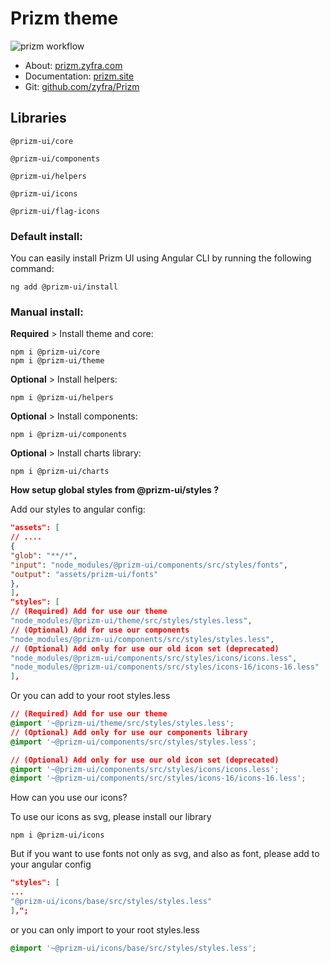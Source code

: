 # Prizm theme

![prizm workflow](https://github.com/zyfra/Prizm/actions/workflows/ci.yml/badge.svg)

- About: [prizm.zyfra.com](http://prizm.zyfra.com/)
- Documentation: [prizm.site](http://prizm.site/)
- Git: [github.com/zyfra/Prizm](https://github.com/zyfra/Prizm)

## Libraries

```
@prizm-ui/core

@prizm-ui/components

@prizm-ui/helpers

@prizm-ui/icons

@prizm-ui/flag-icons
```

### Default install:

You can easily install Prizm UI using Angular CLI by running the following command:

`ng add @prizm-ui/install`

### Manual install:

**Required** > Install theme and core:

```
npm i @prizm-ui/core
npm i @prizm-ui/theme
```

**Optional** > Install helpers:

```
npm i @prizm-ui/helpers
```

**Optional** > Install components:

```
npm i @prizm-ui/components
```

**Optional** > Install charts library:

```
npm i @prizm-ui/charts
```

**How setup global styles from @prizm-ui/styles ?**

Add our styles to angular config:

```json
"assets": [
// ....
{
"glob": "**/*",
"input": "node_modules/@prizm-ui/components/src/styles/fonts",
"output": "assets/prizm-ui/fonts"
},
],
"styles": [
// (Required) Add for use our theme
"node_modules/@prizm-ui/theme/src/styles/styles.less",
// (Optional) Add for use our components
"node_modules/@prizm-ui/components/src/styles/styles.less",
// (Optional) Add only for use our old icon set (deprecated)
"node_modules/@prizm-ui/components/src/styles/icons/icons.less",
"node_modules/@prizm-ui/components/src/styles/icons-16/icons-16.less"
],
```

Or you can add to your root styles.less

```css
// (Required) Add for use our theme
@import '~@prizm-ui/theme/src/styles/styles.less';
// (Optional) Add only for use our components library
@import '~@prizm-ui/components/src/styles/styles.less';

// (Optional) Add only for use our old icon set (deprecated)
@import '~@prizm-ui/components/src/styles/icons/icons.less';
@import '~@prizm-ui/components/src/styles/icons-16/icons-16.less';
```

How can you use our icons?

To use our icons as svg, please install our library

```
npm i @prizm-ui/icons
```

But if you want to use fonts not only as svg, and also as font, please add to your angular config

```json
"styles": [
...
"@prizm-ui/icons/base/src/styles/styles.less"
],";
```

or you can only import to your root styles.less

```css
@import '~@prizm-ui/icons/base/src/styles/styles.less';
```
